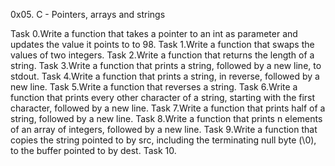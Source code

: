 0x05. C - Pointers, arrays and strings

Task 0.Write a function that takes a pointer to an int as parameter and updates the value it points to to 98.
Task 1.Write a function that swaps the values of two integers.
Task 2.Write a function that returns the length of a string.
Task 3.Write a function that prints a string, followed by a new line, to stdout.
Task 4.Write a function that prints a string, in reverse, followed by a new line.
Task 5.Write a function that reverses a string.
Task 6.Write a function that prints every other character of a string, starting with the first character, followed by a new line.
Task 7.Write a function that prints half of a string, followed by a new line.
Task 8.Write a function that prints n elements of an array of integers, followed by a new line.
Task 9.Write a function that copies the string pointed to by src, including the terminating null byte (\0), to the buffer pointed to by dest.
Task 10.
